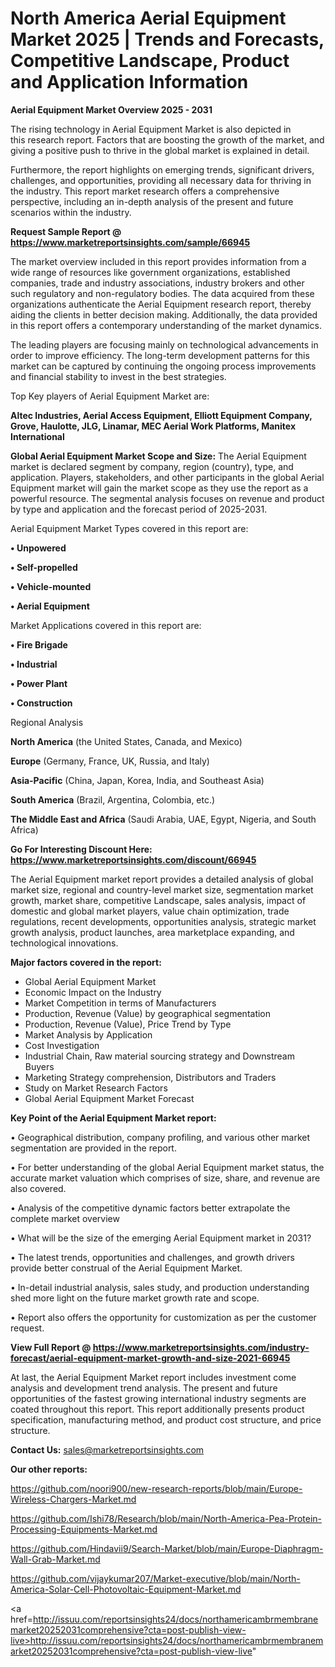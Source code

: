 # North America Aerial Equipment Market 2025 | Trends and Forecasts, Competitive Landscape, Product and Application Information

<Strong> Aerial Equipment Market Overview 2025 - 2031</strong>

The rising technology in Aerial Equipment Market is also depicted in this research report. Factors that are boosting the growth of the market, and giving a positive push to thrive in the global market is explained in detail.

Furthermore, the report highlights on emerging trends, significant drivers, challenges, and opportunities, providing all necessary data for thriving in the industry. This report market research offers a comprehensive perspective, including an in-depth analysis of the present and future scenarios within the industry.

<strong>Request Sample Report @ <a href=https://www.marketreportsinsights.com/sample/66945>https://www.marketreportsinsights.com/sample/66945</a></strong>

The market overview included in this report provides information from a wide range of resources like government organizations, established companies, trade and industry associations, industry brokers and other such regulatory and non-regulatory bodies. The data acquired from these organizations authenticate the Aerial Equipment research report, thereby aiding the clients in better decision making. Additionally, the data provided in this report offers a contemporary understanding of the market dynamics.

The leading players are focusing mainly on technological advancements in order to improve efficiency. The long-term development patterns for this market can be captured by continuing the ongoing process improvements and financial stability to invest in the best strategies.

Top Key players of Aerial Equipment Market are:

<strong>Altec Industries, Aerial Access Equipment, Elliott Equipment Company, Grove, Haulotte, JLG, Linamar, MEC Aerial Work Platforms, Manitex International</strong>

<strong><b>Global Aerial Equipment Market Scope and Size:</b></strong>
The Aerial Equipment market is declared segment by company, region (country), type, and application. Players, stakeholders, and other participants in the global Aerial Equipment market will gain the market scope as they use the report as a powerful resource. The segmental analysis focuses on revenue and product by type and application and the forecast period of 2025-2031.

Aerial Equipment Market Types covered in this report are:

<strong>• Unpowered 

• Self-propelled 

• Vehicle-mounted

• Aerial Equipment</strong>

Market Applications covered in this report are:

<strong>• Fire Brigade 

• Industrial 

• Power Plant 

• Construction </strong> 

Regional Analysis

<strong>North America</strong> (the United States, Canada, and Mexico)

<strong>Europe</strong> (Germany, France, UK, Russia, and Italy)

<strong>Asia-Pacific</strong> (China, Japan, Korea, India, and Southeast Asia)

<strong>South America</strong> (Brazil, Argentina, Colombia, etc.)

<strong>The Middle East and Africa</strong> (Saudi Arabia, UAE, Egypt, Nigeria, and South Africa)

<strong>Go For Interesting Discount Here: <a href=https://www.marketreportsinsights.com/discount/66945>https://www.marketreportsinsights.com/discount/66945</a></strong>

The Aerial Equipment market report provides a detailed analysis of global market size, regional and country-level market size, segmentation market growth, market share, competitive Landscape, sales analysis, impact of domestic and global market players, value chain optimization, trade regulations, recent developments, opportunities analysis, strategic market growth analysis, product launches, area marketplace expanding, and technological innovations.

<strong><b>Major factors covered in the report:</b></strong>
<ul>
  <li>Global Aerial Equipment Market </li>
  <li>Economic Impact on the Industry</li>
  <li>Market Competition in terms of Manufacturers</li>
  <li>Production, Revenue (Value) by geographical segmentation</li>
  <li>Production, Revenue (Value), Price Trend by Type</li>
  <li>Market Analysis by Application</li>
  <li>Cost Investigation</li>
  <li>Industrial Chain, Raw material sourcing strategy and Downstream Buyers</li>
  <li>Marketing Strategy comprehension, Distributors and Traders</li>
  <li>Study on Market Research Factors</li>
  <li>Global Aerial Equipment Market Forecast</li>
</ul>

<strong><b>Key Point of the Aerial Equipment Market report:</b></strong>

• Geographical distribution, company profiling, and various other market segmentation are provided in the report.

• For better understanding of the global Aerial Equipment market status, the accurate market valuation which comprises of size, share, and revenue are also covered.

• Analysis of the competitive dynamic factors better extrapolate the complete market overview

• What will be the size of the emerging Aerial Equipment market in 2031?

• The latest trends, opportunities and challenges, and growth drivers provide better construal of the Aerial Equipment Market.

• In-detail industrial analysis, sales study, and production understanding shed more light on the future market growth rate and scope.

• Report also offers the opportunity for customization as per the customer request.

<strong><b>View Full Report @ <a href=https://www.marketreportsinsights.com/industry-forecast/aerial-equipment-market-growth-and-size-2021-66945>https://www.marketreportsinsights.com/industry-forecast/aerial-equipment-market-growth-and-size-2021-66945</a></b></strong>


At last, the Aerial Equipment Market report includes investment come analysis and development trend analysis. The present and future opportunities of the fastest growing international industry segments are coated throughout this report. This report additionally presents product specification, manufacturing method, and product cost structure, and price structure.

<strong>Contact Us:</strong>
sales@marketreportsinsights.com

<strong>Our other reports:</strong>

<a href=https://github.com/noori900/new-research-reports/blob/main/Europe-Wireless-Chargers-Market.md>https://github.com/noori900/new-research-reports/blob/main/Europe-Wireless-Chargers-Market.md</a>

<a href=https://github.com/Ishi78/Research/blob/main/North-America-Pea-Protein-Processing-Equipments-Market.md>https://github.com/Ishi78/Research/blob/main/North-America-Pea-Protein-Processing-Equipments-Market.md</a>

<a href=https://github.com/Hindavii9/Search-Market/blob/main/Europe-Diaphragm-Wall-Grab-Market.md>https://github.com/Hindavii9/Search-Market/blob/main/Europe-Diaphragm-Wall-Grab-Market.md</a>

<a href=https://github.com/vijaykumar207/Market-executive/blob/main/North-America-Solar-Cell-Photovoltaic-Equipment-Market.md>https://github.com/vijaykumar207/Market-executive/blob/main/North-America-Solar-Cell-Photovoltaic-Equipment-Market.md</a>

<a href=http://issuu.com/reportsinsights24/docs/northamericambrmembranemarket20252031comprehensive?cta=post-publish-view-live>http://issuu.com/reportsinsights24/docs/northamericambrmembranemarket20252031comprehensive?cta=post-publish-view-live</a>"

